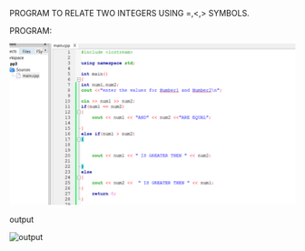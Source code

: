 
PROGRAM TO RELATE TWO INTEGERS USING =,<,> SYMBOLS.

PROGRAM:

![output](relate.png)

output 

![output](relateou.pmg)
